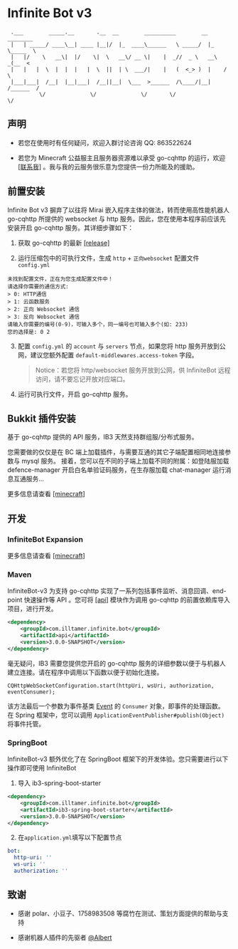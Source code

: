 # Infinite Bot v3

```
 .___        _____.__       .__  __        __________        __    ________
 |   | _____/ ____\__| ____ |__|/  |_  ____\______   \ _____/  |_  \_____  \
 |   |/    \   __\|  |/    \|  \   __\/ __ \|    |  _//  _ \   __\   _(__  <
 |   |   |  \  |  |  |   |  \  ||  | \  ___/|    |   (  <_> )  |    /       \
 |___|___|  /__|  |__|___|  /__||__|  \___  >______  /\____/|__|   /______  /
          \/              \/              \/       \/                     \/
```

## 声明

- 若您在使用时有任何疑问，欢迎入群讨论咨询 QQ: 863522624

- 若您为 Minecraft 公益服主且服务器资源难以承受 go-cqhttp 的运行，欢迎 [[联系我]](https://api.vvhan.com/api/qqCard?qq=765743073) 。我与我的云服务很乐意为您提供一份力所能及的援助。

## 前置安装

Infinite Bot v3 摒弃了以往将 Mirai 嵌入程序主体的做法，转而使用高性能机器人 go-cqhttp 所提供的 websocket 与 http 服务。因此，您在使用本程序前应该先安装开启 go-cqhttp 服务。其详细步骤如下：

1. 获取 go-cqhttp 的最新 [[release]](https://github.com/Mrs4s/go-cqhttp/releases)

2. 运行压缩包中的可执行文件，生成 `http` + `正向websocket` 配置文件 `config.yml`
```text
未找到配置文件，正在为您生成配置文件中！
请选择你需要的通信方式:
> 0: HTTP通信
> 1: 云函数服务
> 2: 正向 Websocket 通信
> 3: 反向 Websocket 通信
请输入你需要的编号(0-9)，可输入多个，同一编号也可输入多个(如: 233)
您的选择是: 0 2
```

3. 配置 `config.yml` 的 `account` 与 `servers` 节点，如果您将 http 服务开放到公网，建议您额外配置 `default-middlewares.access-token` 字段。
    > Notice：若您将 http/websocket 服务开放到公网，供 InfiniteBot 远程访问，请不要忘记开放对应端口。

4. 运行可执行文件，开启 go-cqhttp 服务。

## Bukkit 插件安装

基于 go-cqhttp 提供的 API 服务，IB3 天然支持群组服/分布式服务。

您需要做的仅仅是在 BC 端上加载插件，与需要互通的其它子端配置相同地连接参数与 mysql 服务。
接着，您可以在不同的子端上加载不同的附属：如登陆服加载 defence-manager 开启白名单验证码服务，在生存服加载 chat-manager 运行消息互通服务...

更多信息请查看 [[minecraft]](/minecraft)

## 开发

### InfiniteBot Expansion

更多信息请查看 [[minecraft]](/minecraft)

### Maven

InfiniteBot-v3 为支持 go-cqhttp 实现了一系列包括事件监听、消息回调、end-point 快速操作等 API
。您可将 [[api]](/api) 模块作为调用 go-cqhttp 的前置依赖库导入项目，进行开发。

```xml
<dependency>
    <groupId>com.illtamer.infinite.bot</groupId>
    <artifactId>api</artifactId>
    <version>3.0.0-SNAPSHOT</version>
</dependency>
```

毫无疑问，IB3 需要您提供您开启的 go-cqhttp 服务的详细参数以便于与机器人建立连接。请在程序中调用以下函数以便于初始化连接。 

```
CQHttpWebSocketConfiguration.start(httpUri, wsUri, authorization, eventConsumer);
```

该方法最后一个参数为事件基类 [Event](/api/src/main/java/com/illtamer/infinite/bot/api/event/Event.java) 的 `Consumer` 对象，即事件的处理函数。
在 Spring 框架中，您可以调用 `ApplicationEventPublisher#publish(Object)` 将事件托管。

### SpringBoot

InfiniteBot-v3 额外优化了在 SpringBoot 框架下的开发体验。您只需要进行以下操作即可使用 InfiniteBot

1. 导入 ib3-spring-boot-starter
```xml
<dependency>
    <groupId>com.illtamer.infinite.bot</groupId>
    <artifactId>ib3-spring-boot-starter</artifactId>
    <version>3.0.0-SNAPSHOT</version>
</dependency>
```

2. 在`application.yml`填写以下配置节点
```yaml
bot:
  http-uri: ''
  ws-uri: ''
  authorization: ''
```

## 致谢

- 感谢 polar、小豆子、1758983508 等腐竹在测试、策划方面提供的帮助与支持

- 感谢机器人插件的先驱者 [@Albert](https://github.com/mcdoeswhat)